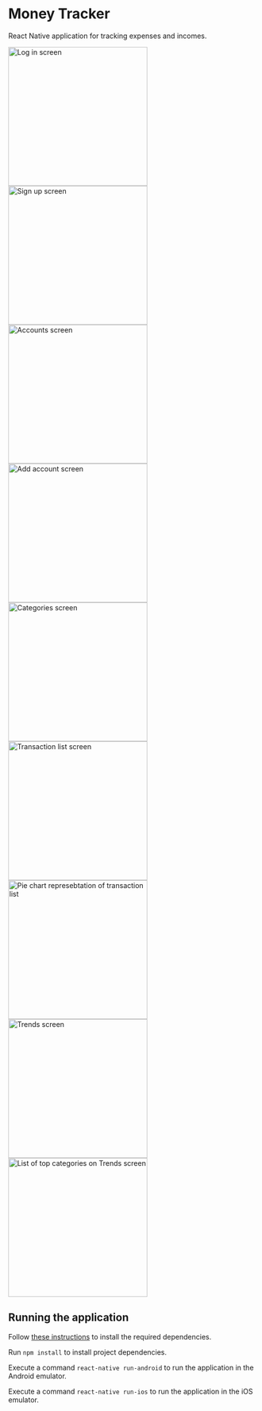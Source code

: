 # Money Tracker

React Native application for tracking expenses and incomes.

<img src="screenshots/login.png" alt="Log in screen" width="280"/> <img src="screenshots/signup.png" alt="Sign up screen" width="280"/> <img src="screenshots/accounts.png" alt="Accounts screen" width="280"/> <img src="screenshots/add-account.png" alt="Add account screen" width="280"/> <img src="screenshots/categories.png" alt="Categories screen" width="280"/> <img src="screenshots/transactions.png" alt="Transaction list screen" width="280"/> <img src="screenshots/pie-chart.png" alt="Pie chart represebtation of transaction list" width="280"/> <img src="screenshots/trends.png" alt="Trends screen" width="280"/> <img src="screenshots/top-categories.png" alt="List of top categories on Trends screen" width="280"/>

## Running the application

Follow [these instructions](https://facebook.github.io/react-native/docs/getting-started#installing-dependencies-3) to install the required dependencies.

Run `npm install` to install project dependencies.

Execute a command `react-native run-android` to run the application in the Android emulator.

Execute a command `react-native run-ios` to run the application in the iOS emulator.
